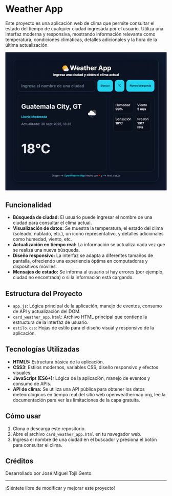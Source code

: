 # Weather App

Este proyecto es una aplicación web de clima que permite consultar el estado del tiempo de cualquier ciudad ingresada por el usuario. Utiliza una interfaz moderna y responsiva, mostrando información relevante como temperatura, condiciones climáticas, detalles adicionales y la hora de la última actualización.

<p align="center">
  <img src="captura.png" alt="Captura" width="600"/>
</p>



## Funcionalidad

- **Búsqueda de ciudad:** El usuario puede ingresar el nombre de una ciudad para consultar el clima actual.
- **Visualización de datos:** Se muestra la temperatura, el estado del clima (soleado, nublado, etc.), un ícono representativo, y detalles adicionales como humedad, viento, etc.
- **Actualización en tiempo real:** La información se actualiza cada vez que se realiza una nueva búsqueda.
- **Diseño responsivo:** La interfaz se adapta a diferentes tamaños de pantalla, ofreciendo una experiencia óptima en computadoras y dispositivos móviles.
- **Mensajes de estado:** Se informa al usuario si hay errores (por ejemplo, ciudad no encontrada) o si la información está cargando.

## Estructura del Proyecto

- `app.js`: Lógica principal de la aplicación, manejo de eventos, consumo de API y actualización del DOM.
- `card_weather_app.html`: Archivo HTML principal que contiene la estructura de la interfaz de usuario.
- `estilo.css`: Hojas de estilo para el diseño visual y responsivo de la aplicación.

## Tecnologías Utilizadas

- **HTML5:** Estructura básica de la aplicación.
- **CSS3:** Estilos modernos, variables CSS, diseño responsivo y efectos visuales.
- **JavaScript (ES6+):** Lógica de la aplicación, manejo de eventos y consumo de APIs.
- **API de clima:** Se utiliza una API pública para obtener los datos meteorológicos en tiempo real del sitio web openweathermap.org, lee la documentación para ver las limitaciones de la capa gratuita.

## Cómo usar

1. Clona o descarga este repositorio.
2. Abre el archivo `card_weather_app.html` en tu navegador web.
3. Ingresa el nombre de una ciudad en el buscador y presiona el botón para consultar el clima.

## Créditos

Desarrollado por José Miguel Tojil Gento.

---

¡Siéntete libre de modificar y mejorar este proyecto!
